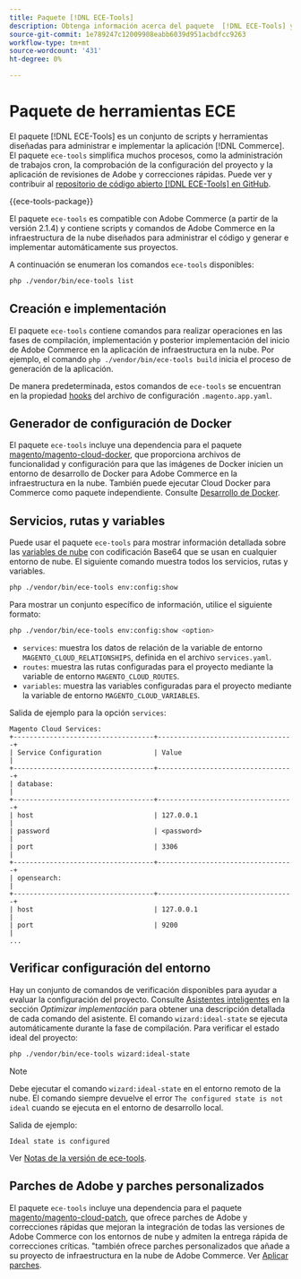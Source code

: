 ```yaml
---
title: Paquete [!DNL ECE-Tools]
description: Obtenga información acerca del paquete  [!DNL ECE-Tools] y cómo ayuda a administrar e implementar Adobe Commerce.
source-git-commit: 1e789247c12009908eabb6039d951acbdfcc9263
workflow-type: tm+mt
source-wordcount: '431'
ht-degree: 0%

---
```


# Paquete de herramientas ECE

El paquete [!DNL ECE-Tools] es un conjunto de scripts y herramientas diseñadas para administrar e implementar la aplicación [!DNL Commerce]. El paquete `ece-tools` simplifica muchos procesos, como la administración de trabajos cron, la comprobación de la configuración del proyecto y la aplicación de revisiones de Adobe y correcciones rápidas. Puede ver y contribuir al [repositorio de código abierto [!DNL ECE-Tools] en GitHub][ece-repo].

{{ece-tools-package}}

El paquete `ece-tools` es compatible con Adobe Commerce (a partir de la versión 2.1.4) y contiene scripts y comandos de Adobe Commerce en la infraestructura de la nube diseñados para administrar el código y generar e implementar automáticamente sus proyectos.

A continuación se enumeran los comandos `ece-tools` disponibles:

```bash
php ./vendor/bin/ece-tools list
```

## Creación e implementación

El paquete `ece-tools` contiene comandos para realizar operaciones en las fases de compilación, implementación y posterior implementación del inicio de Adobe Commerce en la aplicación de infraestructura en la nube. Por ejemplo, el comando `php ./vendor/bin/ece-tools build` inicia el proceso de generación de la aplicación.

De manera predeterminada, estos comandos de `ece-tools` se encuentran en la propiedad [hooks](../application/hooks-property.md) del archivo de configuración `.magento.app.yaml`.

## Generador de configuración de Docker

El paquete `ece-tools` incluye una dependencia para el paquete [magento/magento-cloud-docker], que proporciona archivos de funcionalidad y configuración para que las imágenes de Docker inicien un entorno de desarrollo de Docker para Adobe Commerce en la infraestructura en la nube. También puede ejecutar Cloud Docker para Commerce como paquete independiente. Consulte [Desarrollo de Docker](../dev-tools/cloud-docker.md).

## Servicios, rutas y variables

Puede usar el paquete `ece-tools` para mostrar información detallada sobre las [variables de nube](../environment/variables-cloud.md) con codificación Base64 que se usan en cualquier entorno de nube. El siguiente comando muestra todos los servicios, rutas y variables.

```bash
php ./vendor/bin/ece-tools env:config:show
```

Para mostrar un conjunto específico de información, utilice el siguiente formato:

```bash
php ./vendor/bin/ece-tools env:config:show <option>
```

- `services`: muestra los datos de relación de la variable de entorno `MAGENTO_CLOUD_RELATIONSHIPS`, definida en el archivo `services.yaml`.
- `routes`: muestra las rutas configuradas para el proyecto mediante la variable de entorno `MAGENTO_CLOUD_ROUTES`.
- `variables`: muestra las variables configuradas para el proyecto mediante la variable de entorno `MAGENTO_CLOUD_VARIABLES`.

Salida de ejemplo para la opción `services`:

```
Magento Cloud Services:
+-----------------------------------+----------------------------------+
| Service Configuration             | Value                            |
+-----------------------------------+----------------------------------+
| database:                                                            |
+-----------------------------------+----------------------------------+
| host                              | 127.0.0.1                        |
| password                          | <password>                       |
| port                              | 3306                             |
+-----------------------------------+----------------------------------+
| opensearch:                                                          |
+-----------------------------------+----------------------------------+
| host                              | 127.0.0.1                        |
| port                              | 9200                             |
...
```

## Verificar configuración del entorno

Hay un conjunto de comandos de verificación disponibles para ayudar a evaluar la configuración del proyecto. Consulte [Asistentes inteligentes](../deploy/smart-wizards.md) en la sección _Optimizar implementación_ para obtener una descripción detallada de cada comando del asistente. El comando `wizard:ideal-state` se ejecuta automáticamente durante la fase de compilación. Para verificar el estado ideal del proyecto:

```bash
php ./vendor/bin/ece-tools wizard:ideal-state
```

>[!NOTE]
>
>Debe ejecutar el comando `wizard:ideal-state` en el entorno remoto de la nube. El comando siempre devuelve el error `The configured state is not ideal` cuando se ejecuta en el entorno de desarrollo local.

Salida de ejemplo:

```
Ideal state is configured
```

Ver [Notas de la versión de ece-tools](../release-notes/cloud-tools-suite.md).

## Parches de Adobe y parches personalizados

El paquete `ece-tools` incluye una dependencia para el paquete [magento/magento-cloud-patch], que ofrece parches de Adobe y correcciones rápidas que mejoran la integración de todas las versiones de Adobe Commerce con los entornos de nube y admiten la entrega rápida de correcciones críticas. &quot;también ofrece parches personalizados que añade a su proyecto de infraestructura en la nube de Adobe Commerce. Ver [Aplicar parches](../development/apply-patches.md).

<!-- link definitions -->

[ece-repo]: https://github.com/magento/ece-tools
[magento/magento-cloud-docker]: https://github.com/magento/magento-cloud-docker
[magento/magento-cloud-patch]: https://github.com/magento/magento-cloud-patches

